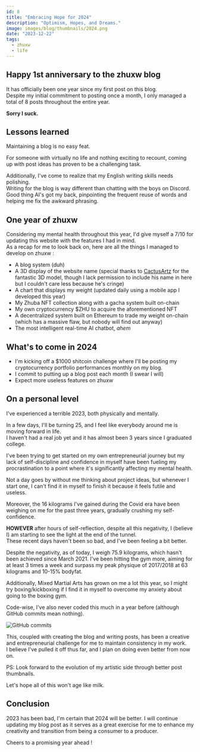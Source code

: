 ```yaml
---
id: 8
title: "Embracing Hope for 2024"
description: "Optimism, Hopes, and Dreams."
image: images/blog/thumbnails/2024.png
date: "2023-12-22"
tags:
  - zhuxw
  - life
---
```


## Happy 1st anniversary to the zhuxw blog

It has officially been one year since my first post on this blog. \
Despite my initial commitment to posting once a month, I only managed a total of 8 posts throughout the entire year.

**Sorry I suck.**

## Lessons learned

Maintaining a blog is no easy feat.

For someone with virtually no life and nothing exciting to recount, coming up with post ideas has proven to be a challenging task.

Additionally, I've come to realize that my English writing skills needs polishing. \
Writing for the blog is way different than chatting with the boys on Discord. \
Good thing AI's got my back, pinpointing the frequent reuse of words and helping me fix the awkward phrasing.

## One year of zhuxw

Considering my mental health throughout this year, I'd give myself a 7/10 for updating this website with the features I had in mind.\
As a recap for me to look back on, here are all the things I managed to develop on zhuxw :

- A blog system (duh)
- A 3D display of the website name (special thanks to [CactusArtz](https://cactusartz.artstation.com/) for the fantastic 3D model, though I lack permission to include his name in here but I couldn't care less because he's cringe)
- A chart that displays my weight (updated daily using a mobile app I developed this year)
- My Zhuba NFT collection along with a gacha system built on-chain
- My own cryptocurrency $ZHU to acquire the aforementioned NFT
- A decentralized system built on Ethereum to trade my weight on-chain (which has a massive flaw, but nobody will find out anyway)
- The most intelligent real-time AI chatbot, _ahem_

## What's to come in 2024

- I'm kicking off a $1000 shitcoin challenge where I'll be posting my cryptocurrency portfolio performances monthly on my blog.
- I commit to putting up a blog post each month (I swear I will)
- Expect more useless features on zhuxw

## On a personal level

I've experienced a terrible 2023, both physically and mentally.

In a few days, I'll be turning 25, and I feel like everybody around me is moving forward in life. \
I haven't had a real job yet and it has almost been 3 years since I graduated college.

I've been trying to get started on my own entrepreneurial journey but my lack of self-discipline and confidence in myself have been fueling my procrastination to a point where it's significantly affecting my mental health.

Not a day goes by without me thinking about project ideas, but whenever I start one, I can't find it in myself to finish it because it feels futile and useless.

Moreover, the 16 kilograms I've gained during the Covid era have been weighing on me for the past three years, gradually crushing my self-confidence.

**HOWEVER** after hours of self-reflection, despite all this negativity, I (believe I) am starting to see the light at the end of the tunnel. \
These recent days haven't been so bad, and I've been feeling a bit better.

Despite the negativity, as of today, I weigh 75.9 kilograms, which hasn't been achieved since March 2021.
I've been hitting the gym more, aiming for at least 3 times a week and surpass my peak physique of 2017/2018 at 63 kilograms and 10-15% bodyfat.

Additionally, Mixed Martial Arts has grown on me a lot this year, so I might try boxing/kickboxing if I find it in myself to overcome my anxiety about going to the boxing gym.

Code-wise, I've also never coded this much in a year before (although GitHub commits mean nothing).

![GitHub commits](/images/blog/8-commits.png)

This, coupled with creating the blog and writing posts, has been a creative and entrepreneurial challenge for me to maintain consistency in my work. \
I believe I've pulled it off thus far, and I plan on doing even better from now on.

PS: Look forward to the evolution of my artistic side through better post thumbnails.

Let's hope all of this won't age like milk.

## Conclusion

2023 has been bad, I'm certain that 2024 will be better.
I will continue updating my blog post as it serves as a great exercise for me to enhance my creativity and transition from being a consumer to a producer.

Cheers to a promising year ahead !

